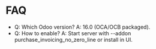 # FAQ

- Q: Which Odoo version? A: 16.0 (OCA/OCB packaged).
- Q: How to enable? A: Start server with --addon purchase_invoicing_no_zero_line or install in UI.
